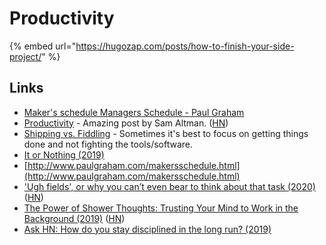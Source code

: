 # Productivity



{% embed url="https://hugozap.com/posts/how-to-finish-your-side-project/" %}

## Links <a id="links"></a>

* [​Maker's schedule Managers Schedule - Paul Graham​](http://www.paulgraham.com/makersschedule.html)
* ​[Productivity](https://blog.samaltman.com/productivity) - Amazing post by Sam Altman. \([HN](https://news.ycombinator.com/item?id=16802530)\)
* ​[Shipping vs. Fiddling](https://medium.com/@okonetchnikov/shipping-vs-fiddling-74e27e61e0c1) - Sometimes it's best to focus on getting things done and not fighting the tools/software.
* ​[It or Nothing \(2019\)](http://tynan.com/ornothing)
* [http://www.paulgraham.com/makersschedule.html](http://www.paulgraham.com/makersschedule.html)
* ['Ugh fields', or why you can’t even bear to think about that task \(2020\)](https://medium.com/@robertwiblin/ugh-fields-or-why-you-can-t-even-bear-to-think-about-that-task-5941837dac62) \([HN](https://news.ycombinator.com/item?id=24445603)\)
* [The Power of Shower Thoughts: Trusting Your Mind to Work in the Background \(2019\)](https://alexanderell.is/posts/trust-in-your-unconscious/) \([HN](https://news.ycombinator.com/item?id=21557902)\)
* [Ask HN: How do you stay disciplined in the long run? \(2019\)](https://news.ycombinator.com/item?id=19777976)

